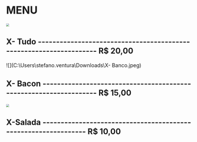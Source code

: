 # 																																			MENU 

<img src="C:\Users\stefano.ventura\Downloads\x-tudo.jpg?" style="zoom:50%;" />

## X- Tudo ------------------------------------------------------------------- R$ 20,00



![](C:\Users\stefano.ventura\Downloads\X- Banco.jpeg)

## X- Bacon ------------------------------------------------------------------ R$ 15,00

<img src="C:\Users\stefano.ventura\Downloads\x-salada.jpg" style="zoom:50%;" />

## X-Salada  --------------------------------------------------------------- R$ 10,00